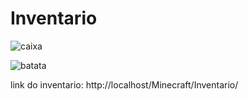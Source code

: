 # Inventario




![caixa](https://github.com/user-attachments/assets/cdab19ed-dfac-42c6-87af-542378ef6eb6)



![batata](https://github.com/user-attachments/assets/18e525b2-3165-4eea-b913-890e6af4129e)


link do inventario: http://localhost/Minecraft/Inventario/

